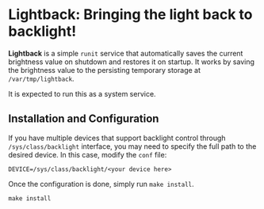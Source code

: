 # Lightback: Bringing the light back to backlight!

**Lightback** is a simple `runit` service that automatically saves the current
brightness value on shutdown and restores it on startup.
It works by saving the brightness value to the persisting temporary storage at
`/var/tmp/lightback`.

It is expected to run this as a system service.

## Installation and Configuration

If you have multiple devices that support backlight control through
`/sys/class/backlight` interface, you may need to specify the full path to the
desired device.
In this case, modify the `conf` file:

``` shell
DEVICE=/sys/class/backlight/<your device here>
```

Once the configuration is done, simply run `make install`.

``` shell
make install
```
